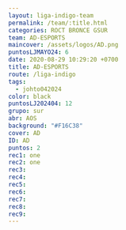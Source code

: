 ```yaml
---
layout: liga-indigo-team
permalink: /team/:title.html
categories: ROCT BRONCE GSUR
team: AD-ESPORTS
maincover: /assets/logos/AD.png
puntosLJMAYO24: 6
date: 2020-08-29 10:29:20 +0700
title: AD-ESPORTS
route: /liga-indigo
tags:
  - johto042024
color: black
puntosLJ202404: 12
grupo: sur
abr: AOS
background: "#F16C38"
cover: AD
ID: AD
puntos: 2
rec1: one
rec2: one
rec3: 
rec4: 
rec5: 
rec6: 
rec7: 
rec8: 
rec9:
---
```

